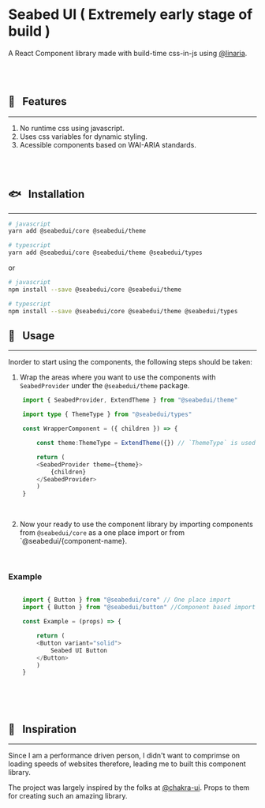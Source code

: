 # Seabed UI ( Extremely early stage of build )

A React Component library made with build-time css-in-js using [@linaria](https://github.com/callstack/linaria).

<br/>
<br/>

## 🐳 &nbsp; Features  
---

1. No runtime css using javascript.
2. Uses css variables for dynamic styling.
3. Acessible components based on WAI-ARIA standards.

<br/>
<br/>

## 🐟 &nbsp; Installation 
---

```sh
# javascript
yarn add @seabedui/core @seabedui/theme

# typescript
yarn add @seabedui/core @seabedui/theme @seabedui/types
```
or 
```sh
# javascript
npm install --save @seabedui/core @seabedui/theme

# typescript
npm install --save @seabedui/core @seabedui/theme @seabedui/types
```

## 🐬 &nbsp; Usage 
---

Inorder to start using the components, the following steps should be taken:

1. Wrap the areas where you want to use the components with `SeabedProvider` under the `@seabedui/theme` package.

```typescript
    import { SeabedProvider, ExtendTheme } from "@seabedui/theme"

    import type { ThemeType } from "@seabedui/types" 

    const WrapperComponent = ({ children }) => {

        const theme:ThemeType = ExtendTheme({}) // `ThemeType` is used for typescript users

        return (
        <SeabedProvider theme={theme}> 
            {children} 
        </SeabedProvider>
        )
    }
```

<br/>

2. Now your ready to use the component library by importing components from `@seabedui/core` as a one place import or from `@seabedui/{component-name}.

<br/>

### Example
```typescript

    import { Button } from "@seabedui/core" // One place import
    import { Button } from "@seabedui/button" //Component based import

    const Example = (props) => {

        return (
        <Button variant="solid"> 
            Seabed UI Button 
        </Button>
        )
    }
```
<br/>
<br/>
<br/>

## 🐋 &nbsp; Inspiration
---
Since I am a performance driven person, I didn't want to comprimse on loading speeds of websites therefore, leading me to built this component library. 

The project was largely inspired by the folks at [@chakra-ui](https://github.com/chakra-ui/chakra-ui). Props to them for creating such an amazing library. 
